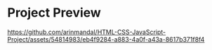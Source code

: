 # Project Preview


https://github.com/arinmandal/HTML-CSS-JavaScript-Project/assets/54814983/eb4f9284-a883-4a0f-a43a-8617b371f8f4




